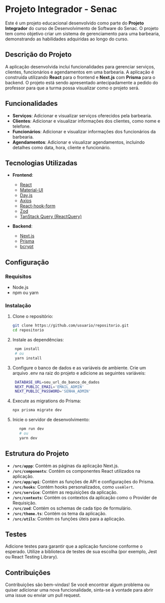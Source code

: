 # Projeto Integrador - Senac

Este é um projeto educacional desenvolvido como parte do **Projeto Integrador**
do curso de Desenvolvimento de Software do Senac. O projeto tem como objetivo
criar um sistema de gerenciamento para uma barbearia, demonstrando as
habilidades adquiridas ao longo do curso.

## Descrição do Projeto

A aplicação desenvolvida inclui funcionalidades para gerenciar serviços,
clientes, funcionários e agendamentos em uma barbearia. A aplicação é construída
utilizando **React** para o frontend e **Next.js** com **Prisma** para o
backend. O projeto está sendo apresentado antecipadamente a pedido do professor
para que a turma possa visualizar como o projeto será.

## Funcionalidades

- **Serviços**: Adicionar e visualizar serviços oferecidos pela barbearia.
- **Clientes**: Adicionar e visualizar informações dos clientes, como nome e
  telefone.
- **Funcionários**: Adicionar e visualizar informações dos funcionários da
  barbearia.
- **Agendamentos**: Adicionar e visualizar agendamentos, incluindo detalhes como
  data, hora, cliente e funcionário.

## Tecnologias Utilizadas

- **Frontend**:

  - [React](https://reactjs.org/)
  - [Material-UI](https://mui.com/)
  - [Day.js](https://day.js.org/)
  - [Axios](https://axios-http.com/)
  - [React-hook-form](https://react-hook-form.com/)
  - [Zod](https://zod.dev/)
  - [TanStack Query (ReactQuery)](https://tanstack.com/query/latest)

- **Backend**:
  - [Next.js](https://nextjs.org/)
  - [Prisma](https://www.prisma.io/)
  - [bcrypt](https://www.npmjs.com/package/bcrypt)

## Configuração

### Requisitos

- Node.js
- npm ou yarn

### Instalação

1. Clone o repositório:

   ```bash
   git clone https://github.com/usuario/repositorio.git
   cd repositorio
   ```

2. Instale as dependências:
   ```bash
    npm install
    # ou
    yarn install
   ```
3. Configure o banco de dados e as variáveis de ambiente. Crie um arquivo .env
   na raiz do projeto e adicione as seguintes variáveis:
   ```bash
    DATABASE_URL=seu_url_do_banco_de_dados
    NEXT_PUBLIC_EMAIL='EMAIL_ADMIN'
    NEXT_PUBLIC_PASSWORD='SENHA_ADMIN'
   ```
4. Execute as migrations do Prisma:

   ```bash
   npx prisma migrate dev
   ```

5. Inicie o servidor de desenvolvimento:

   ```bash
      npm run dev
      # ou
      yarn dev

   ```

## Estrutura do Projeto

- **`/src/appp`**: Contém as páginas da aplicação Next.js.
- **`/src/components`**: Contém os componentes React utilizados na aplicação.
- **`/src/app/api`**: Contém as funções de API e configurações do Prisma.
- **`/src/hooks`**: Contém hooks personalizados, como `useAlert`.
- **`/src/service`**: Contém as requisições da aplicação.
- **`/src/contexts`**: Contém os contextos da aplicação como o Provider de
  Requisição.
- **`/src/zod`**: Contém os schemas de cada tipo de formulário.
- **`/src/theme.ts`**: Contém os tema da aplicação.
- **`/src/utils`**: Contém os funções úteis para a aplicação.

## Testes

Adicione testes para garantir que a aplicação funcione conforme o esperado.
Utilize a biblioteca de testes de sua escolha (por exemplo, Jest ou React
Testing Library).

## Contribuições

Contribuições são bem-vindas! Se você encontrar algum problema ou quiser
adicionar uma nova funcionalidade, sinta-se à vontade para abrir uma issue ou
enviar um pull request.
